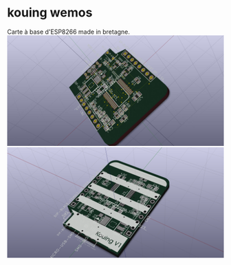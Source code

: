# kouing wemos
Carte à base d'ESP8266 made in bretagne.
![Image of kouing](https://github.com/julienrat/kouing_wemos/raw/master/kouign.jpg)
![Image of kouing](https://github.com/julienrat/kouing_wemos/raw/master/kouign.png)
